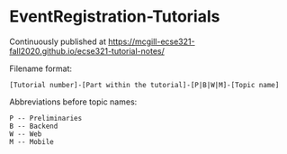 # EventRegistration-Tutorials

Continuously published at https://mcgill-ecse321-fall2020.github.io/ecse321-tutorial-notes/

Filename format:
```
[Tutorial number]-[Part within the tutorial]-[P|B|W|M]-[Topic name]
```
Abbreviations before topic names:
```
P -- Preliminaries
B -- Backend
W -- Web
M -- Mobile
```

